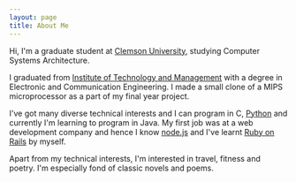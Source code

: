 ```yaml
---
layout: page
title: About Me
---
```




Hi, I'm a graduate student at [Clemson University](https://clemson.edu), studying Computer Systems Architecture.
 
I graduated from [Institute of Technology and Management](http://ncuindia.edu) with a degree in Electronic and Communication Engineering. I made a small clone of a MIPS microprocessor as a part of my final year project.

I've got many diverse technical interests and I can program in C, [Python](http://python.org) and currently I'm learning to program in Java. My first job was at a web development company and hence I know [node.js](https://nodejs.org/en/) and I've learnt [Ruby on Rails](http://rubyonrails.org/) by myself.

Apart from my technical interests, I'm interested in travel, fitness and poetry. I'm especially fond of classic novels and poems.

